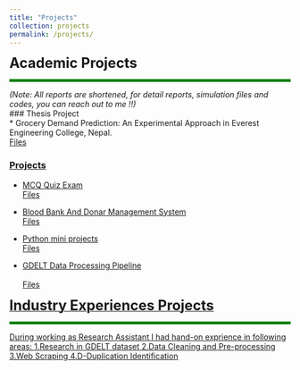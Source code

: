 ```yaml
---
title: "Projects"
collection: projects
permalink: /projects/
---
```



<span style="font-size: 25px; font-weight: bold;"> Academic Projects </span>
<hr style="border: 0; height: 5px; background-color: green;">
<span style="font-size: 14px;"><em>(Note: All reports are shortened, for detail reports, simulation files and codes, you can reach out to me !!)</em></span>
<br>
### Thesis Project <br>
* Grocery Demand Prediction: An Experimental Approach in Everest Engineering College, Nepal.
  <a href="https://github.com/MilanBhattarai77/Grocery-Demand-Prediction" target="_blank"> <br>
  Files <br>
    
### Projects <br>
* MCQ Quiz Exam
  <a href="https://github.com/MilanBhattarai77/MCQ-Quiz-Exam" target="_blank"> <br>
  Files <br>
  
* Blood Bank And Donar Management System
  <a href="https://github.com/MilanBhattarai77/Blood-Bank-And-Donar-Management-System" target="_blank"> <br>
  Files <br>
  
* Python mini projects
  <a href="https://github.com/MilanBhattarai77/Python-mini-projects" target="_blank"> <br>
  Files <br>
  
* GDELT Data Processing Pipeline <br>
  <a href="https://github.com/MilanBhattarai77/GDELT-Data-Processing-Pipeline" target="_blank">  <br>
  Files <br>
  

<span style="font-size: 25px; font-weight: bold;"> Industry Experiences Projects </span>
<hr style="border: 0; height: 5px; background-color: green;">
During working as Research Assistant I had hand-on exprience in following areas:
1.Research in GDELT dataset
2.Data Cleaning and Pre-processing
3.Web Scraping
4.D-Duplication Identification



  
 

